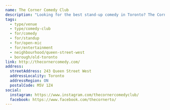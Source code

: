 ```yaml
---
name: The Corner Comedy Club
description: "Looking for the best stand-up comedy in Toronto? The Corner Comedy Club offers live comedy shows, hilarious performances, and unforgettable events in the heart of downtown Toronto. Whether you're planning a night out or looking for fun things to do, join us for non-stop laughter and top-notch comedians."
tags:
  - type/venue
  - type/comedy-club
  - for/comedy
  - for/standup
  - for/open-mic
  - for/entertainment
  - neighbourhood/queen-street-west
  - borough/old-toronto
link: http://thecornercomedy.com/
address:
  streetAddress: 243 Queen Street West
  addressLocality: Toronto
  addressRegion: ON
  postalCode: M5V 1Z4
social:
  instagram: https://www.instagram.com/thecornercomedyclub/
  facebook: https://www.facebook.com/thecornerto/
---
```

